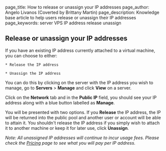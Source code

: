 page_title:       How to release or unassign your IP addresses
page_author:      Angelo Livanos (Coverted by Brittany Martin)
page_description: Knowledge base article to help users release or unassign their IP addresses 
page_keywords:    server VPS IP address release unassign

## Release or unassign your IP addresses

If you have an existing IP address currently attached to a virtual machine, you can choose to either: 

	* Release the IP address

	* Unassign the IP address

You can do this by clicking on the server with the IP address you wish to manage, go to __Servers__ > __Manage__ and click __View__ on a server.

Click on the __Network__ tab and in the __Public IP__ field, you should see your IP address along with a blue button labelled as __Manage__.

You will be presented with two options. If you __Release__ the IP address, the IP will be returned into the public pool and another user or account will be able to attain it. You shouldn't release the IP address if you simply wish to attach it to another machine or keep it for later use, click __Unassign__.

_Note: All unassigned IP addresses will continue to incur usage fees. Please check the [Pricing](https://ninefold.com/pricing/) page to see what you will pay per IP address._
